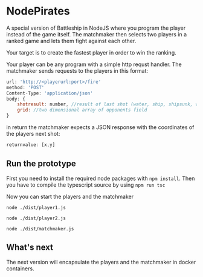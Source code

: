 # NodePirates
A special version of Battleship in NodeJS where you program the player instead of the game itself. The matchmaker then selects two players in a ranked game and lets them fight against each other.

Your target is to create the fastest player in order to win the ranking.

Your player can be any program with a simple http requst handler.
The matchmaker sends requests to the players in this format:

```javascript
url: 'http://<playerurl:port>/fire'
method: 'POST'
Content-Type: 'application/json'
body: {
	shotresult: number, //result of last shot (water, ship, shipsunk, win, lost)
	grid: //two dimensional array of opponents field
}
```

in return the matchmaker expects a JSON response with the coordinates of the players next shot:

```javascript
returnvalue: [x,y]
```

## Run the prototype

First you need to install the required node packages with `npm install`. 
Then you have to compile the typescript source by using `npm run tsc`

Now you can start the players and the matchmaker

`node ./dist/player1.js`

`node ./dist/player2.js`

`node ./dist/matchmaker.js`

## What's next

The next version will encapsulate the players and the matchmaker in docker containers.